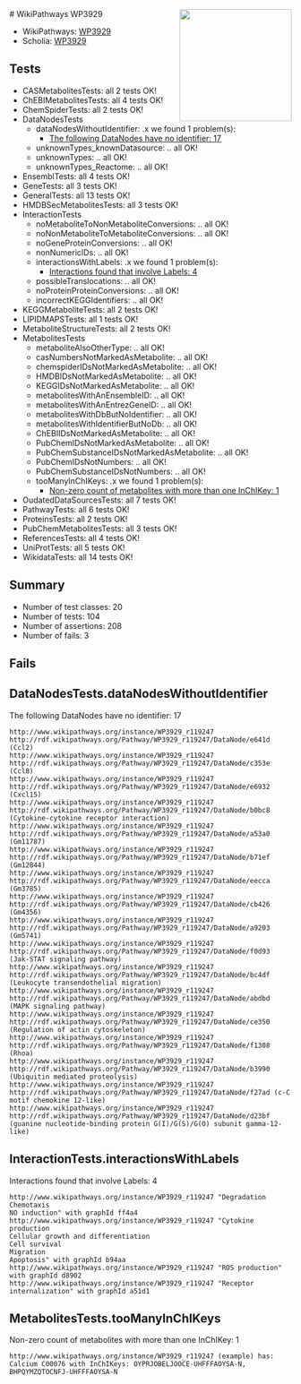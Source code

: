 <img style="float: right; width: 200px" src="https://upload.wikimedia.org/wikipedia/commons/thumb/8/83/Wplogo_with_text_500.png/640px-Wplogo_with_text_500.png" />
# WikiPathways WP3929

* WikiPathways: [WP3929](https://new.wikipathways.org/pathways/WP3929)
* Scholia: [WP3929](https://scholia.toolforge.org/wikipathways/WP3929)
## Tests
* CASMetabolitesTests: all 2 tests OK!
* ChEBIMetabolitesTests: all 4 tests OK!
* ChemSpiderTests: all 2 tests OK!
* DataNodesTests
    * dataNodesWithoutIdentifier: .x we found 1 problem(s):
        * [The following DataNodes have no identifier: 17](#8792c497)
    * unknownTypes_knownDatasource: .. all OK!
    * unknownTypes: .. all OK!
    * unknownTypes_Reactome: .. all OK!
* EnsemblTests: all 4 tests OK!
* GeneTests: all 3 tests OK!
* GeneralTests: all 13 tests OK!
* HMDBSecMetabolitesTests: all 3 tests OK!
* InteractionTests
    * noMetaboliteToNonMetaboliteConversions: .. all OK!
    * noNonMetaboliteToMetaboliteConversions: .. all OK!
    * noGeneProteinConversions: .. all OK!
    * nonNumericIDs: .. all OK!
    * interactionsWithLabels: .x we found 1 problem(s):
        * [Interactions found that involve Labels: 4](#630d267b)
    * possibleTranslocations: .. all OK!
    * noProteinProteinConversions: .. all OK!
    * incorrectKEGGIdentifiers: .. all OK!
* KEGGMetaboliteTests: all 2 tests OK!
* LIPIDMAPSTests: all 1 tests OK!
* MetaboliteStructureTests: all 2 tests OK!
* MetabolitesTests
    * metaboliteAlsoOtherType: .. all OK!
    * casNumbersNotMarkedAsMetabolite: .. all OK!
    * chemspiderIDsNotMarkedAsMetabolite: .. all OK!
    * HMDBIDsNotMarkedAsMetabolite: .. all OK!
    * KEGGIDsNotMarkedAsMetabolite: .. all OK!
    * metabolitesWithAnEnsembleID: .. all OK!
    * metabolitesWithAnEntrezGeneID: .. all OK!
    * metabolitesWithDbButNoIdentifier: .. all OK!
    * metabolitesWithIdentifierButNoDb: .. all OK!
    * ChEBIIDsNotMarkedAsMetabolite: .. all OK!
    * PubChemIDsNotMarkedAsMetabolite: .. all OK!
    * PubChemSubstanceIDsNotMarkedAsMetabolite: .. all OK!
    * PubChemIDsNotNumbers: .. all OK!
    * PubChemSubstanceIDsNotNumbers: .. all OK!
    * tooManyInChIKeys: .x we found 1 problem(s):
        * [Non-zero count of metabolites with more than one InChIKey: 1](#a4e4037e)
* OudatedDataSourcesTests: all 7 tests OK!
* PathwayTests: all 6 tests OK!
* ProteinsTests: all 2 tests OK!
* PubChemMetabolitesTests: all 3 tests OK!
* ReferencesTests: all 4 tests OK!
* UniProtTests: all 5 tests OK!
* WikidataTests: all 14 tests OK!


## Summary

* Number of test classes: 20
* Number of tests: 104
* Number of assertions: 208
* Number of fails: 3

## Fails

<a name="8792c497" />

## DataNodesTests.dataNodesWithoutIdentifier

The following DataNodes have no identifier: 17
```
http://www.wikipathways.org/instance/WP3929_r119247 http://rdf.wikipathways.org/Pathway/WP3929_r119247/DataNode/e641d (Ccl2)
http://www.wikipathways.org/instance/WP3929_r119247 http://rdf.wikipathways.org/Pathway/WP3929_r119247/DataNode/c353e (Ccl8)
http://www.wikipathways.org/instance/WP3929_r119247 http://rdf.wikipathways.org/Pathway/WP3929_r119247/DataNode/e6932 (Cxcl15)
http://www.wikipathways.org/instance/WP3929_r119247 http://rdf.wikipathways.org/Pathway/WP3929_r119247/DataNode/b0bc8 (Cytokine-cytokine receptor interaction)
http://www.wikipathways.org/instance/WP3929_r119247 http://rdf.wikipathways.org/Pathway/WP3929_r119247/DataNode/a53a0 (Gm11787)
http://www.wikipathways.org/instance/WP3929_r119247 http://rdf.wikipathways.org/Pathway/WP3929_r119247/DataNode/b71ef (Gm12844)
http://www.wikipathways.org/instance/WP3929_r119247 http://rdf.wikipathways.org/Pathway/WP3929_r119247/DataNode/eecca (Gm3785)
http://www.wikipathways.org/instance/WP3929_r119247 http://rdf.wikipathways.org/Pathway/WP3929_r119247/DataNode/cb426 (Gm4356)
http://www.wikipathways.org/instance/WP3929_r119247 http://rdf.wikipathways.org/Pathway/WP3929_r119247/DataNode/a9203 (Gm5741)
http://www.wikipathways.org/instance/WP3929_r119247 http://rdf.wikipathways.org/Pathway/WP3929_r119247/DataNode/f0d93 (Jak-STAT signaling pathway)
http://www.wikipathways.org/instance/WP3929_r119247 http://rdf.wikipathways.org/Pathway/WP3929_r119247/DataNode/bc4df (Leukocyte transendothelial migration)
http://www.wikipathways.org/instance/WP3929_r119247 http://rdf.wikipathways.org/Pathway/WP3929_r119247/DataNode/abdbd (MAPK signaling pathway)
http://www.wikipathways.org/instance/WP3929_r119247 http://rdf.wikipathways.org/Pathway/WP3929_r119247/DataNode/ce350 (Regulation of actin cytoskeleton)
http://www.wikipathways.org/instance/WP3929_r119247 http://rdf.wikipathways.org/Pathway/WP3929_r119247/DataNode/f1308 (Rhoa)
http://www.wikipathways.org/instance/WP3929_r119247 http://rdf.wikipathways.org/Pathway/WP3929_r119247/DataNode/b3990 (Ubiquitin mediated proteolysis)
http://www.wikipathways.org/instance/WP3929_r119247 http://rdf.wikipathways.org/Pathway/WP3929_r119247/DataNode/f27ad (c-C motif chemokine 12-like)
http://www.wikipathways.org/instance/WP3929_r119247 http://rdf.wikipathways.org/Pathway/WP3929_r119247/DataNode/d23bf (guanine nucleotide-binding protein G(I)/G(S)/G(O) subunit gamma-12-like)
```

<a name="630d267b" />

## InteractionTests.interactionsWithLabels

Interactions found that involve Labels: 4
```
http://www.wikipathways.org/instance/WP3929_r119247 "Degradation
Chemotaxis
NO induction" with graphId ff4a4
http://www.wikipathways.org/instance/WP3929_r119247 "Cytokine production
Cellular growth and differentiation
Cell survival
Migration
Apoptosis" with graphId b94aa
http://www.wikipathways.org/instance/WP3929_r119247 "ROS production" with graphId d8902
http://www.wikipathways.org/instance/WP3929_r119247 "Receptor internalization" with graphId a51d1
```

<a name="a4e4037e" />

## MetabolitesTests.tooManyInChIKeys

Non-zero count of metabolites with more than one InChIKey: 1
```
http://www.wikipathways.org/instance/WP3929_r119247 (example) has: Calcium C00076 with InChIKeys: OYPRJOBELJOOCE-UHFFFAOYSA-N, BHPQYMZQTOCNFJ-UHFFFAOYSA-N
```

